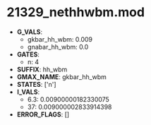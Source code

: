 # 21329_nethhwbm.mod

- **G_VALS**:
  - gkbar_hh_wbm: 0.009
  - gnabar_hh_wbm: 0.0
- **GATES**:
  - n: 4
- **SUFFIX**: hh_wbm
- **GMAX_NAME**: gkbar_hh_wbm
- **STATES**: ['n']
- **I_VALS**:
  - 6.3: 0.00900000182330075
  - 37: 0.009000002833914398
- **ERROR_FLAGS**: []
